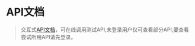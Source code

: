 # API文档
> 交互式<a href="/apidocs/" target="view_window">API文档</a>，可在线调用测试API,未登录用户仅可查看部分API,要查看尝试所用API请先登录。


